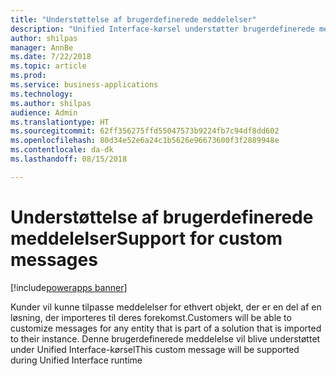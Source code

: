 ```yaml
---
title: "Understøttelse af brugerdefinerede meddelelser"
description: "Unified Interface-kørsel understøtter brugerdefinerede meddelelser"
author: shilpas
manager: AnnBe
ms.date: 7/22/2018
ms.topic: article
ms.prod: 
ms.service: business-applications
ms.technology: 
ms.author: shilpas
audience: Admin
ms.translationtype: HT
ms.sourcegitcommit: 62ff356275ffd55047573b9224fb7c94df8dd602
ms.openlocfilehash: 80d34e52e6a24c1b5626e96673600f3f2889948e
ms.contentlocale: da-dk
ms.lasthandoff: 08/15/2018

---
```

# <a name="support-for-custom-messages"></a><span data-ttu-id="71918-103">Understøttelse af brugerdefinerede meddelelser</span><span class="sxs-lookup"><span data-stu-id="71918-103">Support for custom messages</span></span>

[!include[powerapps banner](../includes/powerapps.md)]




<span data-ttu-id="71918-104">Kunder vil kunne tilpasse meddelelser for ethvert objekt, der er en del af en løsning, der importeres til deres forekomst.</span><span class="sxs-lookup"><span data-stu-id="71918-104">Customers will be able to customize messages for any entity that is part of a solution that is imported to their instance.</span></span> <span data-ttu-id="71918-105">Denne brugerdefinerede meddelelse vil blive understøttet under Unified Interface-kørsel</span><span class="sxs-lookup"><span data-stu-id="71918-105">This custom message will be supported during Unified Interface runtime</span></span>

